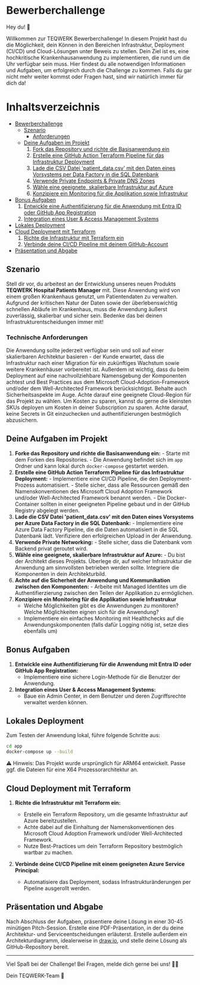 # Bewerberchallenge

Hey du! 👋

Willkommen zur TEQWERK Bewerberchallenge! In diesem Projekt hast du die Möglichkeit, dein Können in den Bereichen Infrastruktur, Deployment (CI/CD) und Cloud-Lösungen unter Beweis zu stellen. Dein Ziel ist es, eine hochkritische Krankenhausanwendung zu implementieren, die rund um die Uhr verfügbar sein muss. Hier findest du alle notwendigen Informationen und Aufgaben, um erfolgreich durch die Challenge zu kommen. Falls du gar nicht mehr weiter kommst oder Fragen hast, sind wir natürlich immer für dich da! 

# Inhaltsverzeichnis

- [Bewerberchallenge](#bewerberchallenge)
    - [Szenario](#szenario)
        - [Anforderungen](#anforderungen)
    - [Deine Aufgaben im Projekt](#deine-aufgaben-im-projekt)
        1. [Fork das Repository und richte die Basisanwendung ein](#1-fork-das-repository-und-richte-die-basisanwendung-ein)
        2. [Erstelle eine GitHub Action Terraform Pipeline für das Infrastruktur Deployment](#2-erstelle-eine-github-action-terraform-pipeline-für-das-infrastruktur-deployment)
        3. [Lade die CSV Datei 'patient_data.csv' mit den Daten eines Vorsystems per Data Factory in die SQL Datenbank](#3-lade-die-csv-datei-patient_datacsv-mit-den-daten-eines-vorsystems-per-data-factory-in-die-sql-datenbank)
        4. [Verwende Private Endpoints & Private DNS Zones](#4-verwende-private-endpoints--private-dns-zones)
        5. [Wähle eine geeignete, skalierbare Infrastruktur auf Azure](#5-wähle-eine-geeignete-skalierbare-infrastruktur-auf-azure)
        6. [Konzipiere ein Monitoring für die Applikation sowie Infrastrukur](#6-konzipiere-ein-monitoring-für-die-applikation-sowie-infrastrukur)
- [Bonus Aufgaben](#bonus-aufgaben)
    1. [Entwickle eine Authentifizierung für die Anwendung mit Entra ID oder GitHub App Registration](#1-entwickle-eine-authentifizierung-für-die-anwendung-mit-entra-id-oder-github-app-registration)
    2. [Integration eines User & Access Management Systems](#2-integration-eines-user--access-management-systems)
- [Lokales Deployment](#lokales-deployment)
- [Cloud Deployment mit Terraform](#cloud-deployment-mit-terraform)
    1. [Richte die Infrastruktur mit Terraform ein](#1-richte-die-infrastruktur-mit-terraform-ein)
    2. [Verbinde deine CI/CD Pipeline mit deinem GitHub-Account](#2-verbinde-deine-cicd-pipeline-mit-deinem-github-account)
- [Präsentation und Abgabe](#präsentation-und-abgabe)

## Szenario
Stell dir vor, du arbeitest an der Entwicklung unseres neuen Produkts **TEQWERK Hospital Patients Manager** mit. Diese Anwendung wird von einem großen Krankenhaus genutzt, um Patientendaten zu verwalten. Aufgrund der kritischen Natur der Daten sowie der überlebenswichtig schnellen Abläufe im Krankenhaus, muss die Anwendung äußerst zuverlässig, skalierbar und sicher sein. Bedenke das bei deinen Infrastrukturentscheidungen immer mit!

### Technische Anforderungen
Die Anwendung sollte jederzeit verfügbar sein und soll auf einer skalierbaren Architektur basieren - der Kunde erwartet, dass die Infrastruktur nach einer Migration für ein zukünftiges Wachstum sowie weitere Krankenhäuser vorbereitet ist. Außerdem ist wichtig, dass du beim Deployment auf eine nachvollziehbare Namensgebung der Komponenten achtest und Best Practices aus dem Microsoft Cloud-Adoption-Framework und/oder dem Well-Architected Framework berücksichtigst. Behalte auch Sicherheitsaspekte im Auge. 
Achte darauf eine geeignete Cloud-Region für das Projekt zu wählen.
Um Kosten zu sparen, kannst du gerne die kleinsten SKUs deployen um Kosten in deiner Subscription zu sparen. 
Achte darauf, keine Secrets in Git einzuchecken und authentifizierungen bestmöglich abzusichern.

## Deine Aufgaben im Projekt

1. **Forke das Repository und richte die Basisanwendung ein:**
        - Starte mit dem Forken des Repositories.
        - Die Anwendung befindet sich im `app` Ordner und kann lokal durch `docker-compose` gestartet werden.
2. **Erstelle eine GitHub Action Terraform Pipeline für das Infrastruktur Deployment:**
        - Implementiere eine CI/CD Pipeline, die den Deployment-Prozess automatisiert.
        - Stelle sicher, dass alle Ressourcen gemäß den Namenskonventionen des Microsoft Cloud Adoption Framework und/oder Well-Architected Framework benannt werden.
        - Die Docker-Container sollten in einer geeigneten Pipeline gebaut und in der GitHub Registry abgelegt werden.
3. **Lade die CSV Datei 'patient_data.csv' mit den Daten eines Vorsystems per Azure Data Factory in die SQL Datenbank:**
        - Implementiere eine Azure Data Factory Pipeline, die die Daten automatisiert in die SQL Datenbank lädt. Verifiziere den erfolgreichen Upload in der Anwendung.
4. **Verwende Private Networking:**
        - Stelle sicher, dass die Datenbank vom Backend privat geroutet wird.
5. **Wähle eine geeignete, skalierbare Infrastruktur auf Azure:**
        - Du bist der Architekt dieses Projekts. Überlege dir, auf welcher Infrastruktur die Anwendung am sinnvollsten betrieben werden sollte. Integriere die Komponenten in dein Architekturbild.
6. **Achte auf die Sicherheit der Anwendung und Kommunikation zwischen den Komponenten:**
        - Arbeite mit Managed Identites um die Authentifierzierung zwischen den Teilen der Applikation zu ermöglichen.
7. **Konzipiere ein Monitoring für die Applikation sowie Infrastrukur**
     - Welche Möglichkeiten gibt es die Anwendungen zu monitoren? Welche Möglichkeiten eignen sich für die Anwendung?
     - Implementiere ein einfaches Monitoring mit Healthchecks auf die Anwendungskomponenten (falls dafür Logging nötig ist, setze dies ebenfalls um)

## Bonus Aufgaben

1. **Entwickle eine Authentifizierung für die Anwendung mit Entra ID oder GitHub App Registration:**
    - Implementiere eine sichere Login-Methode für die Benutzer der Anwendung.
2. **Integration eines User & Access Management Systems:**
    - Baue ein Admin Center, in dem Benutzer und deren Zugriffsrechte verwaltet werden können.

## Lokales Deployment

Zum Testen der Anwendung lokal, führe folgende Schritte aus:

```bash
cd app
docker-compose up --build
```
⚠️ Hinweis: Das Projekt wurde ursprünglich für ARM64 entwickelt. Passe ggf. die Dateien für eine X64 Prozessorarchitektur an.

## Cloud Deployment mit Terraform

1. **Richte die Infrastruktur mit Terraform ein:**
    - Erstelle ein Terraform Repository, um die gesamte Infrastruktur auf Azure bereitzustellen.
    - Achte dabei auf die Einhaltung der Namenskonventionen des Microsoft Cloud Adoption Framework und/oder Well-Architected Framework.
    - Nutze Best-Practices um dein Terraform Repository bestmöglich wartbar zu machen.

2. **Verbinde deine CI/CD Pipeline mit einem geeigneten Azure Service Principal:**
    - Automatisiere das Deployment, sodass Infrastrukturänderungen per Pipeline ausgerollt werden.

## Präsentation und Abgabe

Nach Abschluss der Aufgaben, präsentiere deine Lösung in einer 30-45 minütigen Pitch-Session. Erstelle eine PDF-Präsentation, in der du deine Architektur- und Serviceentscheidungen erläuterst. Erstelle außerdem ein Architekturdiagramm, idealerweise in [draw.io](http://draw.io/), und stelle deine Lösung als GitHub-Repository bereit.

---

Viel Spaß bei der Challenge! Bei Fragen, melde dich gerne bei uns! 🧑‍💻

Dein TEQWERK-Team 🧡
